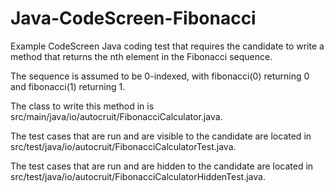 # Java-CodeScreen-Fibonacci
Example CodeScreen Java coding test that requires the candidate to write a method that returns the nth element in the Fibonacci sequence.

The sequence is assumed to be 0-indexed, with fibonacci(0) returning 0 and fibonacci(1) returning 1.

The class to write this method in is src/main/java/io/autocruit/FibonacciCalculator.java.

The test cases that are run and are visible to the candidate are located in src/test/java/io/autocruit/FibonacciCalculatorTest.java.

The test cases that are run and are hidden to the candidate are located in src/test/java/io/autocruit/FibonacciCalculatorHiddenTest.java.


